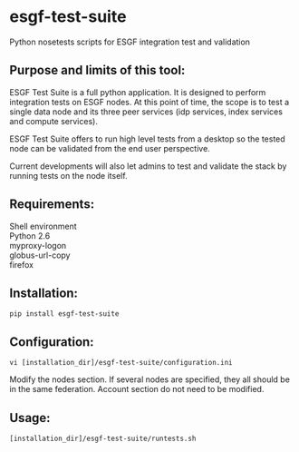 esgf-test-suite
===============

Python nosetests scripts for ESGF integration test and validation

## Purpose and limits of this tool:

ESGF Test Suite is a full python application. It is designed to perform integration tests on ESGF nodes. At this point of time, the scope is to test a single data node and its three peer services (idp services, index services and compute services).

ESGF Test Suite offers to run high level tests from a desktop so the tested node can be validated from the end user perspective.

Current developments will also let admins to test and validate the stack by running tests on the node itself.

## Requirements:

Shell environment  
Python 2.6  
myproxy-logon  
globus-url-copy  
firefox  

## Installation:

```
pip install esgf-test-suite
```

## Configuration:

```
vi [installation_dir]/esgf-test-suite/configuration.ini   
```

Modify the nodes section. If several nodes are specified, they all should be in the same federation. Account section do not need to be modified.  

## Usage:

```
[installation_dir]/esgf-test-suite/runtests.sh  
```
